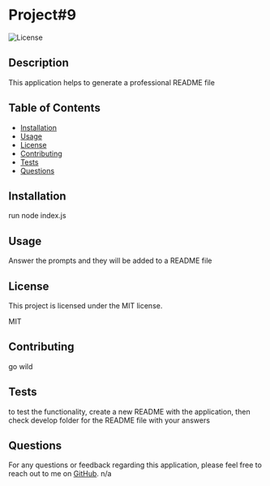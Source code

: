 
# Project#9
![License](https://img.shields.io/badge/License-MIT-green.svg)

## Description
This application helps to generate a professional README file

## Table of Contents
- [Installation](#installation)
- [Usage](#usage)
- [License](#license)
- [Contributing](#contributing)
- [Tests](#tests)
- [Questions](#questions)

## Installation
run node index.js

## Usage
Answer the prompts and they will be added to a README file

## License
This project is licensed under the MIT license.

MIT

## Contributing
go wild

## Tests
to test the functionality, create a new README with the application, then check develop folder for the README file with your answers


## Questions
For any questions or feedback regarding this application, please feel free to reach out to me on [GitHub](https://github.com/userdefault13).
n/a
